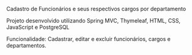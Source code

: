 Cadastro de Funcionários e seus respectivos cargos por departamento

Projeto desenvolvido utilizando Spring MVC, Thymeleaf, HTML, CSS, JavaScript e PostgreSQL

Funcionalidade: Cadastrar, editar e excluir funcionários, cargos e departamentos.
